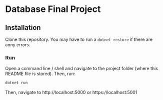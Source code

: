 # Database Final Project

## Installation

Clone this repository. You may have to run a `dotnet restore` if there are anny errors.

### Run

Open a command line / shell and navigate to the project folder (where this README file is stored). Then, run:

```sh
dotnet run
```
Then, navigate to http://localhost:5000
or https://localhost:5001
